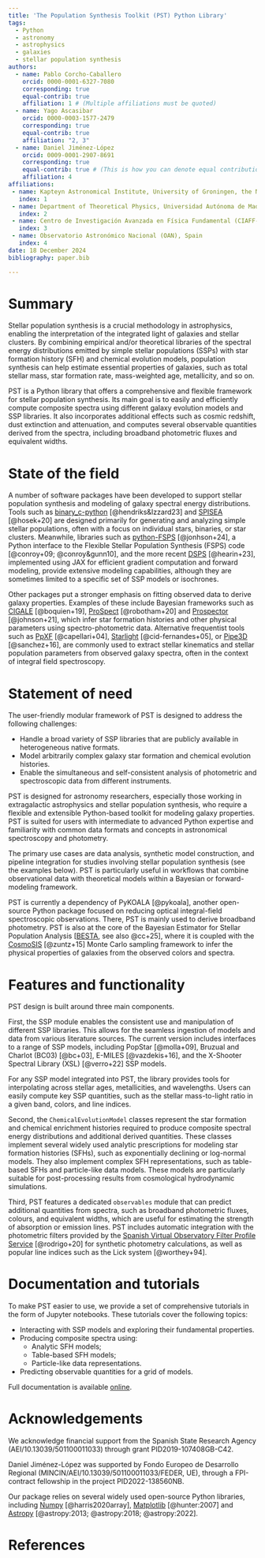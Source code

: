 ```yaml
---
title: 'The Population Synthesis Toolkit (PST) Python Library'
tags:
  - Python
  - astronomy
  - astrophysics
  - galaxies
  - stellar population synthesis
authors:
  - name: Pablo Corcho-Caballero 
    orcid: 0000-0001-6327-7080
    corresponding: true
    equal-contrib: true
    affiliation: 1 # (Multiple affiliations must be quoted)
  - name: Yago Ascasibar 
    orcid: 0000-0003-1577-2479
    corresponding: true
    equal-contrib: true
    affiliation: "2, 3"
  - name: Daniel Jiménez-López
    orcid: 0009-0001-2907-8691
    corresponding: true
    equal-contrib: true # (This is how you can denote equal contributions between multiple authors)
    affiliation: 4 
affiliations:
 - name: Kapteyn Astronomical Institute, University of Groningen, the Netherlands
   index: 1
 - name: Department of Theoretical Physics, Universidad Autónoma de Madrid (UAM), Spain
   index: 2
 - name: Centro de Investigación Avanzada en Física Fundamental (CIAFF-UAM), Spain
   index: 3
 - name: Observatorio Astronómico Nacional (OAN), Spain
   index: 4
date: 18 December 2024
bibliography: paper.bib

---
```


# Summary

Stellar population synthesis is a crucial methodology in astrophysics, enabling the interpretation of the integrated light of galaxies and stellar clusters. By combining empirical and/or theoretical libraries of the spectral energy distributions emitted by simple stellar populations (SSPs) with star formation history (SFH) and chemical evolution models, population synthesis can help estimate essential properties of galaxies, such as total stellar mass, star formation rate, mass-weighted age, metallicity, and so on.

PST is a Python library that offers a comprehensive and flexible framework for stellar population synthesis. Its main goal is to easily and efficiently compute composite spectra using different galaxy evolution models and SSP libraries. It also incorporates additional effects such as cosmic redshift, dust extinction and attenuation, and computes several observable quantities derived from the spectra, including broadband photometric fluxes and equivalent widths.

# State of the field

A number of software packages have been developed to support stellar population synthesis and modeling of galaxy spectral energy distributions. Tools such as [binary_c-python](https://gitlab.surrey.ac.uk/ri0005/binary_c-python) [@hendriks&Izzard23] and [SPISEA](https://github.com/astropy/SPISEA) [@hosek+20] are designed primarily for generating and analyzing simple stellar populations, often with a focus on individual stars, binaries, or star clusters. Meanwhile, libraries such as [python-FSPS](https://github.com/dfm/python-fsps) [@jonhson+24], a Python interface to the Flexible Stellar Population Synthesis (FSPS) code [@conroy+09; @conroy&gunn10], and the more recent [DSPS](https://github.com/ArgonneCPAC/dsps) [@hearin+23], implemented using JAX for efficient gradient computation and forward modeling, provide extensive modeling capabilities, although they are sometimes limited to a specific set of SSP models or isochrones.

Other packages put a stronger emphasis on fitting observed data to derive galaxy properties. Examples of these include  Bayesian frameworks such as [CIGALE](https://cigale.lam.fr/) [@boquien+19], [ProSpect](https://github.com/asgr/ProSpect) [@robotham+20] and [Prospector](https://prospect.readthedocs.io/en/v1.0.0/) [@johnson+21], which infer star formation histories and other physical parameters using spectro-photometric data. Alternative frequentist tools such as [PpXF](https://pypi.org/project/ppxf/) [@capellari+04], [Starlight](http://www.starlight.ufsc.br/) [@cid-fernandes+05], or [Pipe3D](https://gitlab.com/pipe3d/pyPipe3D) [@sanchez+16], are commonly used to extract stellar kinematics and stellar population parameters from observed galaxy spectra, often in the context of integral field spectroscopy.

# Statement of need

The user-friendly modular framework of PST is designed to address the following challenges:

- Handle a broad variety of SSP libraries that are publicly available in heterogeneous native formats.
- Model arbitrarily complex galaxy star formation and chemical evolution histories.
- Enable the simultaneous and self-consistent analysis of photometric and spectroscopic data from different instruments.

PST is designed for astronomy researchers, especially those working in extragalactic astrophysics and stellar population synthesis, who require a flexible and extensible Python-based toolkit for modeling galaxy properties. PST is suited for users with intermediate to advanced Python expertise and familiarity with common data formats and concepts in astronomical spectroscopy and photometry.

The primary use cases are data analysis, synthetic model construction, and pipeline integration for studies involving stellar population synthesis (see the examples below). PST is particularly useful in workflows that combine observational data with theoretical models within a Bayesian or forward-modeling framework.

PST is currently a dependency of PyKOALA [@pykoala], another  open-source Python package focused on reducing optical integral-field spectroscopic observations. There, PST is mainly used to derive broadband photometry.
PST is also at the core of the Bayesian Estimator for Stellar Population Analysis [[BESTA](https://https://besta.readthedocs.io/), see also @cc+25], where it is coupled with the [CosmoSIS](https://cosmosis.readthedocs.io/en/latest/) [@zuntz+15] Monte Carlo sampling framework to infer the physical properties of galaxies from the observed colors and spectra.

# Features and functionality

PST design is built around three main components.

First, the SSP module enables the consistent use and manipulation of different SSP libraries. This allows for the seamless ingestion of models and data from various literature sources.
The current version includes interfaces to a range of SSP models, including PopStar [@molla+09], Bruzual and Charlot (BC03) [@bc+03], E-MILES [@vazdekis+16], and the X-Shooter Spectral Library (XSL) [@verro+22] SSP models.

For any SSP model integrated into PST, the library provides tools for interpolating across stellar ages, metallicities, and wavelengths. Users can easily compute key SSP quantities, such as the stellar mass-to-light ratio in a given band, colors, and line indices.

Second, the `ChemicalEvolutionModel` classes represent the star formation and chemical enrichment histories required to produce composite spectral energy distributions and additional derived quantities. These classes implement several widely used analytic prescriptions for modeling star formation histories (SFHs), such as exponentially declining or log-normal models. They also implement complex SFH representations, such as table-based SFHs and particle-like data models. These models are particularly suitable for post-processing results from cosmological hydrodynamic simulations.

Third, PST features a dedicated `observables` module that can predict additional quantities from spectra, such as broadband photometric fluxes, colours, and equivalent widths, which are useful for estimating the strength of absorption or emission lines. PST includes automatic integration with the photometric filters provided by the [Spanish Virtual Observatory Filter Profile Service](http://svo2.cab.inta-csic.es/theory/fps/) [@rodrigo+20] for synthetic photometry calculations, as well as popular line indices such as the Lick system [@worthey+94].

# Documentation and tutorials

To make PST easier to use, we provide a set of comprehensive tutorials in the form of Jupyter notebooks. These tutorials cover the following topics:

- Interacting with SSP models and exploring their fundamental properties.
- Producing composite spectra using:
  - Analytic SFH models;
  - Table-based SFH models;
  - Particle-like data representations.
- Predicting observable quantities for a grid of models.

Full documentation is available [online](https://population-synthesis-toolkit.readthedocs.io/en/latest/).

# Acknowledgements

We acknowledge financial support from the Spanish State Research Agency (AEI/10.13039/501100011033) through grant PID2019-107408GB-C42.

Daniel Jiménez-López was supported by Fondo Europeo de Desarrollo Regional (MINCIN/AEI/10.13039/501100011033/FEDER, UE), through a FPI-contract fellowship in the project PID2022-138560NB.

Our package relies on several widely used open-source Python libraries, including [Numpy](http://www.numpy.org) [@harris2020array], [Matplotlib](https://www.matplotlib.org/) [@hunter:2007] and [Astropy](http://www.astropy.org) [@astropy:2013; @astropy:2018; @astropy:2022].

# References
